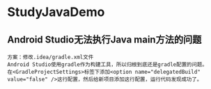 # StudyJavaDemo

## Android Studio无法执行Java main方法的问题
    方案：修改.idea/gradle.xml文件
    Android Studio使用gradle作为构建工具，所以归根到底还是gradle配置的问题。
    在<GradleProjectSettings>标签下添加<option name="delegatedBuild" value="false" />这行配置，然后给新项目添加这行配置，运行代码发现成功了。
    